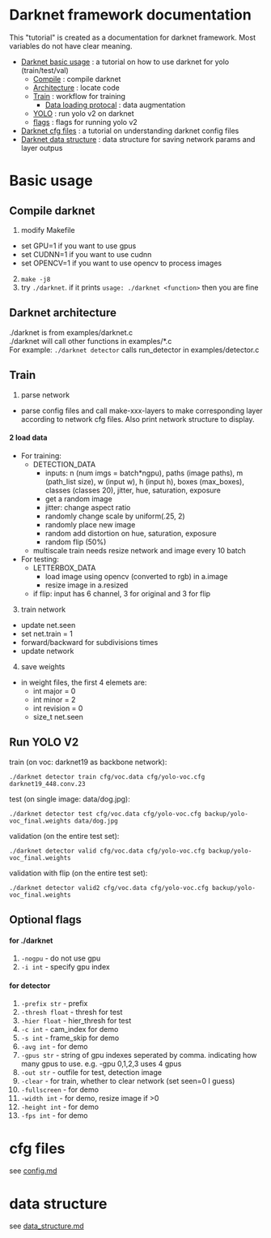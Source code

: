 # Darknet framework documentation
This "tutorial" is created as a documentation for darknet framework. Most variables do not have clear meaning.

* [Darknet basic usage](#Basic-usage) : a tutorial on how to use darknet for yolo (train/test/val)  
  * [Compile](##Compile-darknet) : compile darknet  
  * [Architecture](##Darknet-architecture) : locate code  
  * [Train](##Train) : workflow for training  
    * [Data loading protocal](####2-load-data) : data augmentation
  * [YOLO](##Run-YOLO-V2) : run yolo v2 on darknet  
  * [flags](##Optional-flags) : flags for running yolo v2  
* [Darknet cfg files](#cfg-files) : a tutorial on understanding darknet config files  
* [Darknet data structure](#data-structure) : data structure for saving network params and layer outpus

# Basic usage
## Compile darknet
1. modify Makefile
* set GPU=1 if you want to use gpus
* set CUDNN=1 if you want to use cudnn
* set OPENCV=1 if you want to use opencv to process images
2. ```make -j8```
3. try ```./darknet```. if it prints ```usage: ./darknet <function>``` then you are fine

## Darknet architecture
./darknet is from examples/darknet.c  
./darknet <function> will call other functions in examples/*.c  
For example: ```./darknet detector``` calls run_detector in examples/detector.c  

## Train
1. parse network
* parse config files and call make-xxx-layers to make corresponding layer according to network cfg files. Also print network structure to display.  
#### 2 load data
* For training:
  * DETECTION_DATA
    * inputs: n (num imgs = batch*ngpu), paths (image paths), m (path_list size), w (input w), h (input h), boxes (max_boxes), classes (classes 20), jitter, hue, saturation, exposure
    * get a random image
    * jitter: change aspect ratio
    * randomly change scale by uniform(.25, 2)
    * randomly place new image
    * random add distortion on hue, saturation, exposure
    * random flip (50%)  
  * multiscale train needs resize network and image every 10 batch
* For testing:
  * LETTERBOX_DATA
    * load image using opencv (converted to rgb) in a.image
    * resize image in a.resized
  * if flip: input has 6 channel, 3 for original and 3 for flip
3. train network
* update net.seen
* set net.train = 1
* forward/backward for subdivisions times
* update network
4. save weights
* in weight files, the first 4 elemets are:
  * int major = 0
  * int minor = 2
  * int revision = 0
  * size_t net.seen

## Run YOLO V2
train (on voc: darknet19 as backbone network):
```
./darknet detector train cfg/voc.data cfg/yolo-voc.cfg darknet19_448.conv.23
```
test (on single image: data/dog.jpg):
```
./darknet detector test cfg/voc.data cfg/yolo-voc.cfg backup/yolo-voc_final.weights data/dog.jpg
```
validation (on the entire test set):
```
./darknet detector valid cfg/voc.data cfg/yolo-voc.cfg backup/yolo-voc_final.weights
```
validation with flip (on the entire test set):
```
./darknet detector valid2 cfg/voc.data cfg/yolo-voc.cfg backup/yolo-voc_final.weights
```
## Optional flags
#### for ./darknet
1. ```-nogpu``` - do not use gpu
2. ```-i int``` - specify gpu index
#### for detector
1. ```-prefix str``` - prefix
2. ```-thresh float``` - thresh for test
3. ```-hier float``` - hier_thresh for test
4. ```-c int``` - cam_index for demo
5. ```-s int``` - frame_skip for demo
6. ```-avg int``` - for demo
7. ```-gpus str``` - string of gpu indexes seperated by comma. indicating how many gpus to use. e.g. -gpu 0,1,2,3 uses 4 gpus
8. ```-out str``` - outfile for test, detection image
9. ```-clear``` - for train, whether to clear network (set seen=0 I guess)
10. ```-fullscreen``` - for demo
11. ```-width int``` - for demo, resize image if >0
12. ```-height int``` - for demo
13. ```-fps int``` - for demo
# cfg files
see [config.md](https://github.com/bowenc0221/mxnet-yolo/blob/master/Tutorial/config.md)  
# data structure
see [data_structure.md](https://github.com/bowenc0221/mxnet-yolo/blob/master/Tutorial/data_structure.md)
